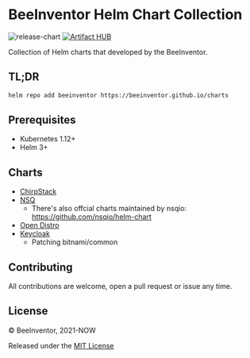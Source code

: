 # BeeInventor Helm Chart Collection

![release-chart](https://github.com/beeinventor/charts/actions/workflows/release-chart.yaml/badge.svg)
[![Artifact HUB](https://img.shields.io/endpoint?url=https://artifacthub.io/badge/repository/beeinventor)](https://artifacthub.io/packages/search?repo=beeinventor)

Collection of Helm charts that developed by the BeeInventor.

## TL;DR

```sh
helm repo add beeinventor https://beeinventor.github.io/charts
```

## Prerequisites

- Kubernetes 1.12+
- Helm 3+

## Charts

- [ChirpStack](https://github.com/BeeInventor/charts/tree/main/beeinventor/chirpstack)
- [NSQ](https://github.com/BeeInventor/charts/tree/main/beeinventor/nsq)
  - There's also offcial charts maintained by nsqio: https://github.com/nsqio/helm-chart
- [Open Distro](https://github.com/BeeInventor/charts/tree/main/beeinventor/opendistro-es)
- [Keycloak](https://github.com/BeeInventor/charts/tree/main/beeinventor/keycloak)
  - Patching bitnami/common

## Contributing

All contributions are welcome, open a pull request or issue any time.

## License

© BeeInventor, 2021-NOW

Released under the [MIT License](https://github.com/beeinventor/charts/blob/master/LICENSE)
